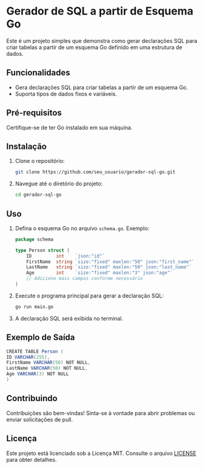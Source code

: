 # Gerador de SQL a partir de Esquema Go

Este é um projeto simples que demonstra como gerar declarações SQL para criar tabelas a partir de um esquema Go definido em uma estrutura de dados.

## Funcionalidades

- Gera declarações SQL para criar tabelas a partir de um esquema Go.
- Suporta tipos de dados fixos e variáveis.

## Pré-requisitos

Certifique-se de ter Go instalado em sua máquina.

## Instalação

1. Clone o repositório:

   ```bash
   git clone https://github.com/seu_usuario/gerador-sql-go.git
   ```

2. Navegue até o diretório do projeto:

   ```bash
   cd gerador-sql-go
   ```

## Uso

1. Defina o esquema Go no arquivo `schema.go`. Exemplo:

   ```go
   package schema

   type Person struct {
       ID         int    `json:"id"`
       FirstName  string `size:"fixed" maxlen:"50" json:"first_name"`
       LastName   string `size:"fixed" maxlen:"50" json:"last_name"`
       Age        int    `size:"fixed" maxlen:"3" json:"age"`
       // Adicione mais campos conforme necessário
   }
   ```

2. Execute o programa principal para gerar a declaração SQL:

   ```bash
   go run main.go
   ```

3. A declaração SQL será exibida no terminal.

## Exemplo de Saída

```JAVA
CREATE TABLE Person (
ID VARCHAR(255),
FirstName VARCHAR(50) NOT NULL,
LastName VARCHAR(50) NOT NULL,
Age VARCHAR(3) NOT NULL
)
```

## Contribuindo

Contribuições são bem-vindas! Sinta-se à vontade para abrir problemas ou enviar solicitações de pull.

## Licença

Este projeto está licenciado sob a Licença MIT. Consulte o arquivo [LICENSE](LICENSE) para obter detalhes.
